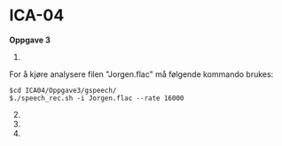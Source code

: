 # ICA-04

**Oppgave 3**

1)
For å kjøre analysere filen "Jorgen.flac" må følgende kommando brukes:

```
$cd ICA04/Oppgave3/gspeech/
$./speech_rec.sh -i Jorgen.flac --rate 16000
```
2)



3)

4)
